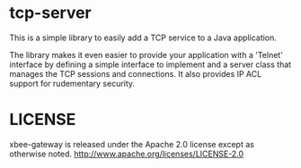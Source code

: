 tcp-server
==========

This is a simple library to easily add a TCP service to a Java application. 

The library makes it even easier to provide your application with a 'Telnet' interface by defining a simple interface to
implement and a server class that manages the TCP sessions and connections. It also provides IP ACL support for rudementary security. 


LICENSE
=======
xbee-gateway is released under the Apache 2.0 license except as otherwise noted.
http://www.apache.org/licenses/LICENSE-2.0
